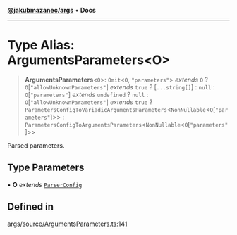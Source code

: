 [**@jakubmazanec/args**](../README.md) • **Docs**

---

# Type Alias: ArgumentsParameters\<O\>

> **ArgumentsParameters**\<`O`\>: `Omit`\<`O`, `"parameters"`\> _extends_ `O` ?
> `O`\[`"allowUnknownParameters"`\] _extends_ `true` ? [`...string[]`] : `null` :
> `O`\[`"parameters"`\] _extends_ `undefined` ? `null` : `O`\[`"allowUnknownParameters"`\] _extends_
> `true` ? `ParametersConfigToVariadicArgumentsParameters`\<`NonNullable`\<`O`\[`"parameters"`\]\>\>
> : `ParametersConfigToArgumentsParameters`\<`NonNullable`\<`O`\[`"parameters"`\]\>\>

Parsed parameters.

## Type Parameters

• **O** _extends_ [`ParserConfig`](ParserConfig.md)

## Defined in

[args/source/ArgumentsParameters.ts:141](https://github.com/jakubmazanec/tools/blob/2afd81e4680434017b6f838733fd5ccd928cec42/packages/args/source/ArgumentsParameters.ts#L141)
